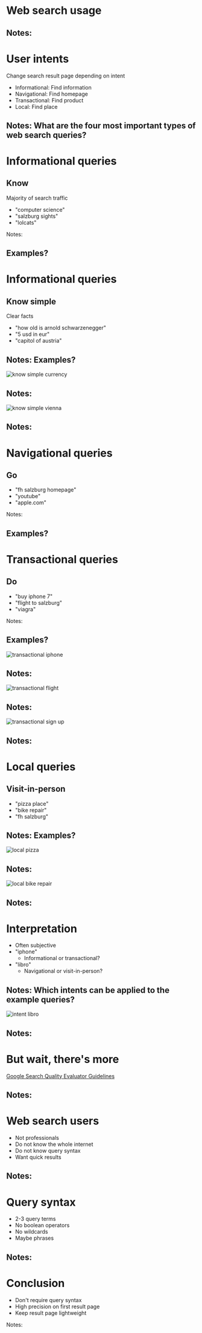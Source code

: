 # Web search usage

Notes:
---
# User intents

Change search result page depending on intent

* Informational: Find information <!-- .element: class="fragment" data-fragment-index="" -->
* Navigational: Find homepage <!-- .element: class="fragment" data-fragment-index="" -->
* Transactional: Find product <!-- .element: class="fragment" data-fragment-index="" -->
* Local: Find place <!-- .element: class="fragment" data-fragment-index="" -->

Notes:
What are the four most important types of web search queries?
---
# Informational queries

## Know

Majority of search traffic

* "computer science" <!-- .element: class="fragment" data-fragment-index="" -->
* "salzburg sights" <!-- .element: class="fragment" data-fragment-index="" -->
* "lolcats" <!-- .element: class="fragment" data-fragment-index="" -->

Notes:

Examples?
---
# Informational queries

## Know simple

Clear facts

* "how old is arnold schwarzenegger" <!-- .element: class="fragment" data-fragment-index="" -->
* "5 usd in eur" <!-- .element: class="fragment" data-fragment-index="" -->
* "capitol of austria" <!-- .element: class="fragment" data-fragment-index="" -->

Notes:
Examples?
---
![know simple currency](images/know_simple_currency.png)

Notes:
---
![know simple vienna](images/know_simple_vienna.png)

Notes:
---
# Navigational queries

## Go

* "fh salzburg homepage" <!-- .element: class="fragment" data-fragment-index="" -->
* "youtube" <!-- .element: class="fragment" data-fragment-index="" -->
* "apple.com" <!-- .element: class="fragment" data-fragment-index="" -->

Notes:

Examples?
---
# Transactional queries

## Do

* "buy iphone 7" <!-- .element: class="fragment" data-fragment-index="" -->
* "flight to salzburg" <!-- .element: class="fragment" data-fragment-index="" -->
* "viagra" <!-- .element: class="fragment" data-fragment-index="" -->

Notes:

Examples?
---
![transactional iphone](images/transactional_iphone.png)

Notes:
---
![transactional flight](images/transactional_flight.png)

Notes:
---
![transactional sign up](images/transactional_sign_up.png)

Notes:
---
# Local queries

## Visit-in-person

* "pizza place" <!-- .element: class="fragment" data-fragment-index="" -->
* "bike repair" <!-- .element: class="fragment" data-fragment-index="" -->
* "fh salzburg" <!-- .element: class="fragment" data-fragment-index="" -->

Notes:
Examples?
---
![local pizza](images/local_pizza.png)

Notes:
---
![local bike repair](images/local_bike_repair.png)

Notes:
---
# Interpretation

* Often subjective
* "iphone"<!-- .element: class="fragment" data-fragment-index="" -->
    * Informational or transactional?<!-- .element: class="fragment" data-fragment-index="" -->
* "libro"<!-- .element: class="fragment" data-fragment-index="" -->
    * Navigational or visit-in-person?<!-- .element: class="fragment" data-fragment-index="" -->

Notes:
Which intents can be applied to the example queries?
---
![intent libro](images/intent_libro.png)

Notes:
---
# But wait, there's more

[Google Search Quality Evaluator Guidelines](https://www.google.com/insidesearch/howsearchworks/assets/searchqualityevaluatorguidelines.pdf)

Notes:
---
# Web search users

* Not professionals
* Do not know the whole internet
* Do not know query syntax
* Want quick results

Notes:
---
# Query syntax

* 2-3 query terms
* No boolean operators
* No wildcards
* Maybe phrases

Notes:
---
# Conclusion

* Don't require query syntax
* High precision on first result page
* Keep result page lightweight

Notes:
